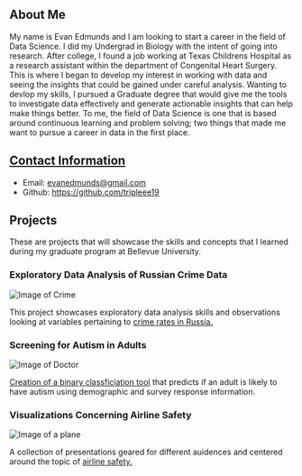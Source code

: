 ## About Me
My name is Evan Edmunds and I am looking to start a career in the field of Data Science. I did my Undergrad in Biology with the intent of going into research. After college, I found a job working at Texas Childrens Hospital as a research assistant within the department of Congenital Heart Surgery. This is where I began to develop my interest in working with data and seeing the insights that could be gained under careful analysis. Wanting to devlop my skills, I pursued a Graduate degree that would give me the tools to investigate data effectively and generate actionable insights that can help make things better. To me, the field of Data Science is one that is based around continuous learning and problem solving; two things that made me want to pursue a career in data in the first place. 

## [Contact Information](https://tripleee19.github.io/main/contact.html)
* Email: evanedmunds@gmail.com
* Github: https://github.com/tripleee19

## Projects
These are projects that will showcase the skills and concepts that I learned during my graduate program at Bellevue University.

### Exploratory Data Analysis of Russian Crime Data
![Image of Crime](../small-crime-photo.jpg)

This project showcases exploratory data analysis skills and observations looking at variables pertaining to [crime rates in Russia.](https://github.com/tripleee19/EDA-of-Russian-Crime-Data)

### Screening for Autism in Adults
![Image of Doctor](../generic-doctor.jpg)

[Creation of a binary classficiation tool](https://github.com/tripleee19/Autism-Screening-in-Adults) that predicts if an adult is likely to have autism using demographic and survey response information.

### Visualizations Concerning Airline Safety
![Image of a plane](../airplane.jpg)

A collection of presentations geared for different auidences and centered around the topic of [airline safety.](https://github.com/tripleee19/Airline-Safety)

